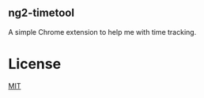 ## ng2-timetool

A simple Chrome extension to help me with time tracking.

# License
 [MIT](/LICENSE)
